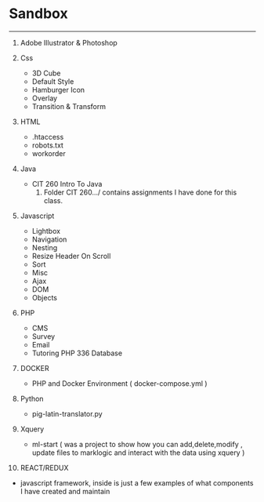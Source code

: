 # Sandbox
---

1. Adobe Illustrator & Photoshop

2. Css
   * 3D Cube
   * Default Style
   * Hamburger Icon
   * Overlay
   * Transition & Transform

3. HTML
   * .htaccess
   * robots.txt
   * workorder

4. Java
   * CIT 260 Intro To Java
     1. Folder CIT 260.../ contains assignments I have done for this class.

5. Javascript
   * Lightbox
   * Navigation
   * Nesting
   * Resize Header On Scroll
   * Sort
   * Misc
   * Ajax
   * DOM
   * Objects

6. PHP
   * CMS
   * Survey
   * Email
   * Tutoring PHP 336 Database

7. DOCKER
   * PHP and Docker Environment ( docker-compose.yml )

8. Python
   * pig-latin-translator.py

9. Xquery
   * ml-start ( was a project to show how you can add,delete,modify , update files to marklogic and interact with the data using xquery )

10. REACT/REDUX
   * javascript framework, inside is just a few examples of what components I have created and maintain
